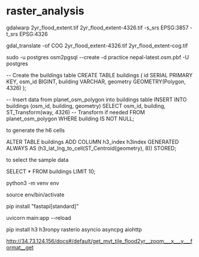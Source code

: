 # raster_analysis



gdalwarp 2yr_flood_extent.tif 2yr_flood_extent-4326.tif -s_srs EPSG:3857 -t_srs EPSG:4326

gdal_translate -of COG 2yr_flood_extent-4326.tif 2yr_flood_extent-cog.tif



sudo -u postgres osm2pgsql --create -d practice nepal-latest.osm.pbf -U postgres


-- Create the buildings table
CREATE TABLE buildings (
  id SERIAL PRIMARY KEY,
  osm_id BIGINT,
  building VARCHAR,
  geometry GEOMETRY(Polygon, 4326)
);

-- Insert data from planet_osm_polygon into buildings table
INSERT INTO buildings (osm_id, building, geometry)
SELECT osm_id, building, ST_Transform(way, 4326)  -- Transform if needed
FROM planet_osm_polygon
WHERE building IS NOT NULL;


to generate the h6 cells

ALTER TABLE buildings ADD COLUMN h3_index h3index GENERATED ALWAYS AS (h3_lat_lng_to_cell(ST_Centroid(geometry), 8)) STORED;

to select the sample data

SELECT *
FROM buildings
LIMIT 10;




python3 -m venv env

source env/bin/activate

pip install "fastapi[standard]"

uvicorn main:app --reload


pip install h3 h3ronpy rasterio asyncio asyncpg aiohttp


http://34.73.124.156/docs#/default/get_mvt_tile_flood2yr__zoom___x___y___format__get
